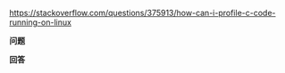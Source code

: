 <https://stackoverflow.com/questions/375913/how-can-i-profile-c-code-running-on-linux>

**问题**



**回答**
